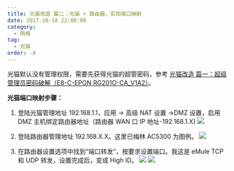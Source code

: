 ```yaml
---
title: 光猫改造 篇二：光猫 + 路由器，实现端口映射
date: 2017-10-18 22:00:00
category:
  - 网络
tag:
  - 光猫
order: -8
---
```


光猫默认没有管理权限，需要先获得光猫的超管密码，参考 [光猫改造 篇一：超级管理员密码破解（E8-C-EPON RG201O-CA_V1A2）](https://newzone.top/_posts/2017-10-18-Light_cat_E8-C-EPON_admin.html)。

**光猫端口映射步骤：**

1. 登陆光猫管理地址 192.168.1.1，应用 → 高级 NAT 设置 →DMZ 设置，启用 DMZ 主机绑定路由器地址（路由器 WAN 口 IP 地址-192.168.1.X)
   ![](https://pic2.zhimg.com/v2-658d5433201b79da169a520f4b19d495_r.jpg)

2. 登陆路由器管理地址 192.168.X.X。这里已梅林 AC5300 为图例。
   ![](https://pic4.zhimg.com/v2-32825a6d3d75f4bfe5668f1b0d6c6683_r.jpg)

3. 在路由器设置选项中找到“端口转发”，按要求设置端口。我这是 eMule TCP 和 UDP 转发，设置完成后，变成 High ID。
   ![](https://pic2.zhimg.com/v2-8f3eb2c42fd5d1a98f1345c6a5855e99_r.jpg)
   ![](https://pic2.zhimg.com/v2-b4f5179278da52409f4a04ce7d139f99_r.jpg)

